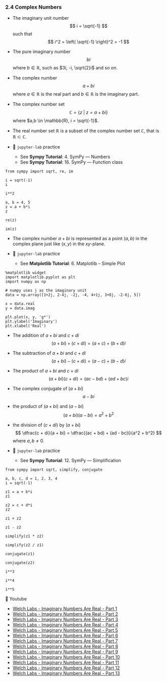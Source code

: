 ### 2.4 Complex Numbers

- The imaginary unit number
$$ i = \sqrt{-1} $$
such that 
$$ i^2 = \left( \sqrt{-1} \right)^2 = -1 $$

- The pure imaginary number
$$b i$$
where $b \in \mathbb{R}$, such as $3i, -i, \sqrt{2}i$ and so on.

- The complex number
$$ a + bi $$
where $a \in \mathbb{R}$ is the real part and $b \in \mathbb{R}$ is the imaginary part.

- The complex number set
$$ \mathbb{C} = \lbrace z \;\vert\; z = a + bi \rbrace $$
where $a,b \in \mathbb{R}, i = \sqrt{-1}$.

- The real number set $\mathbb{R}$ is a subset of the complex number set $\mathbb{C}$, that is $\mathbb{R} \subset \mathbb{C}$.


- 🎯 `jupyter-lab` practice
    - See **Sympy Tutorial**: 4. SymPy ― Numbers
    - See **Sympy Tutorial**: 16. SymPy ― Function class

```
from sympy import sqrt, re, im

i = sqrt(-1)
i

i**2

a, b = 4, 5
z = a + b*i
z

re(z)

im(z)
```

- The complex number $a + bi$ is represented as a point $(a, b)$ in the complex plane just like $(x, y)$ in the $xy$-plane.


- 🎯 `jupyter-lab` practice
    - See **Matplotlib Tutorial**: 6. Matplotlib – Simple Plot

```
%matplotlib widget
import matplotlib.pyplot as plt
import numpy as np

# numpy uses j as the imaginary unit
data = np.array([1+2j, 2-4j, -2j, -4, 4+1j, 3+8j, -2-6j, 5])

x = data.real
y = data.imag
  
plt.plot(x, y, 'g*')
plt.ylabel('Imaginary')
plt.xlabel('Real')
```

- The addition of $a + bi$ and $c + di$
$$ (a + bi) + (c + di) = (a + c) + (b + d)i $$

- The subtraction of $a + bi$ and $c + di$
$$ (a + bi) - (c + di) = (a - c) + (b - d)i $$

- The product of $a + bi$ and $c + di$
$$(a + bi)(c + di) = (ac − bd) + (ad + bc)i$$

- The complex conjugate of $(a + bi)$
$$ a - bi $$

- the product of $(a + bi)$ and $(a - bi)$
$$(a + bi)(a - bi) = a^2 + b^2 $$

- the division of $(c + di)$ by $(a + bi)$
$$ \dfrac{c + di}{a + bi} = \dfrac{(ac + bd) + (ad - bc)i}{a^2 + b^2} $$
where $a, b \neq 0$.


- 🎯 `jupyter-lab` practice
    - See **Sympy Tutorial**: 12. SymPy ― Simplification

```
from sympy import sqrt, simplify, conjugate

a, b, c, d = 1, 2, 3, 4
i = sqrt(-1)

z1 = a + b*i
z1

z2 = c + d*i
z2

z1 + z2

z1 - z2

simplify(z1 * z2)

simplify(z2 / z1)

conjugate(z1)

conjugate(z2)

i**3

i**4

i**5
```


📀 Youtube
- [Welch Labs - Imaginary Numbers Are Real - Part 1](https://www.youtube.com/watch?v=T647CGsuOVU)
- [Welch Labs - Imaginary Numbers Are Real - Part 2](https://www.youtube.com/watch?v=2HrSG0fdxLY)
- [Welch Labs - Imaginary Numbers Are Real - Part 3](https://www.youtube.com/watch?v=N9QOLrfcKNc)
- [Welch Labs - Imaginary Numbers Are Real - Part 4](https://www.youtube.com/watch?v=DThAoT3q2V4)
- [Welch Labs - Imaginary Numbers Are Real - Part 5](https://www.youtube.com/watch?v=65wYmy8Pf-Y)
- [Welch Labs - Imaginary Numbers Are Real - Part 6](https://www.youtube.com/watch?v=z5IG_6_zPDo)
- [Welch Labs - Imaginary Numbers Are Real - Part 7](https://www.youtube.com/watch?v=YHvR8siIiD0)
- [Welch Labs - Imaginary Numbers Are Real - Part 8](https://www.youtube.com/watch?v=iecUL8_OxrU)
- [Welch Labs - Imaginary Numbers Are Real - Part 9](https://www.youtube.com/watch?v=dLn5H69lS0w)
- [Welch Labs - Imaginary Numbers Are Real - Part 10](https://www.youtube.com/watch?v=pNp8Qf20-sA)
- [Welch Labs - Imaginary Numbers Are Real - Part 11](https://www.youtube.com/watch?v=0hiWbdc8QEk)
- [Welch Labs - Imaginary Numbers Are Real - Part 12](https://www.youtube.com/watch?v=DpUmrKOQhAM)
- [Welch Labs - Imaginary Numbers Are Real - Part 13](https://www.youtube.com/watch?v=4MmSZrAlqKc)